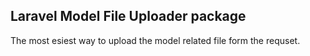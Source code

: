 ## Laravel Model File Uploader package
The most esiest way to upload the model related file form the requset.
